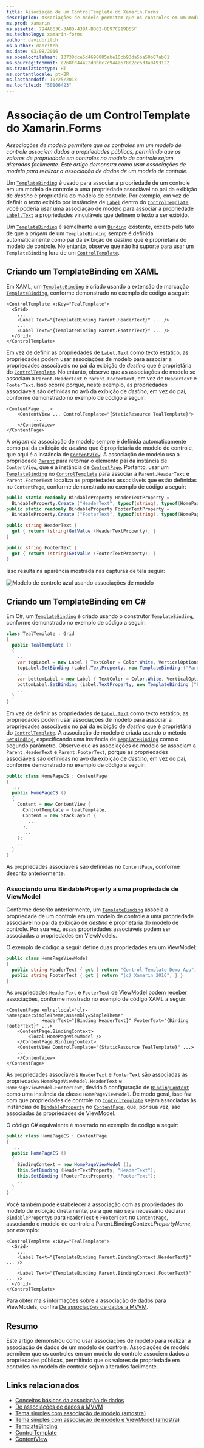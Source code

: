 ```yaml
---
title: Associação de um ControlTemplate do Xamarin.Forms
description: Associações de modelo permitem que os controles em um modelo de controle associem dados a propriedades públicas, permitindo que os valores de propriedade em controles no modelo de controle sejam alterados facilmente. Este artigo demonstra como usar associações de modelo para realizar a associação de dados de um modelo de controle.
ms.prod: xamarin
ms.assetid: 794A663C-3A8D-438A-BD02-8E97C919B55F
ms.technology: xamarin-forms
author: davidbritch
ms.author: dabritch
ms.date: 03/08/2016
ms.openlocfilehash: 13730dce5d4698085abe10cb93da5ba50b87ab01
ms.sourcegitcommit: e268fd44422d0bbc7c944a678e2cc633a0493122
ms.translationtype: HT
ms.contentlocale: pt-BR
ms.lasthandoff: 10/25/2018
ms.locfileid: "50106423"
---
```

# <a name="binding-from-a-xamarinforms-controltemplate"></a>Associação de um ControlTemplate do Xamarin.Forms

_Associações de modelo permitem que os controles em um modelo de controle associem dados a propriedades públicas, permitindo que os valores de propriedade em controles no modelo de controle sejam alterados facilmente. Este artigo demonstra como usar associações de modelo para realizar a associação de dados de um modelo de controle._

Um [`TemplateBinding`](xref:Xamarin.Forms.TemplateBinding) é usado para associar a propriedade de um controle em um modelo de controle a uma propriedade associável no pai da exibição de *destino* é proprietária do modelo de controle. Por exemplo, em vez de definir o texto exibido por instâncias de [`Label`](xref:Xamarin.Forms.Label) dentro do [`ControlTemplate`](xref:Xamarin.Forms.ControlTemplate), você poderia usar uma associação de modelo para associar a propriedade [`Label.Text`](xref:Xamarin.Forms.Label.Text) a propriedades vinculáveis que definem o texto a ser exibido.

Um [`TemplateBinding`](xref:Xamarin.Forms.TemplateBinding) é semelhante a um [`Binding`](xref:Xamarin.Forms.Binding) existente, exceto pelo fato de que a *origem* de um `TemplateBinding` sempre é definida automaticamente como pai da exibição de *destino* que é proprietária do modelo de controle. No entanto, observe que não há suporte para usar um `TemplateBinding` fora de um [`ControlTemplate`](xref:Xamarin.Forms.ControlTemplate).

## <a name="creating-a-templatebinding-in-xaml"></a>Criando um TemplateBinding em XAML

Em XAML, um [`TemplateBinding`](xref:Xamarin.Forms.TemplateBinding) é criado usando a extensão de marcação [`TemplateBinding`](xref:Xamarin.Forms.Xaml.TemplateBindingExtension), conforme demonstrado no exemplo de código a seguir:

```xaml
<ControlTemplate x:Key="TealTemplate">
  <Grid>
    ...
    <Label Text="{TemplateBinding Parent.HeaderText}" ... />
    ...
    <Label Text="{TemplateBinding Parent.FooterText}" ... />
  </Grid>
</ControlTemplate>
```

Em vez de definir as propriedades de [`Label.Text`](xref:Xamarin.Forms.Label.Text) como texto estático, as propriedades podem usar associações de modelo para associar a propriedades associáveis no pai da exibição de *destino* que é proprietária do [`ControlTemplate`](xref:Xamarin.Forms.ControlTemplate). No entanto, observe que as associações de modelo se associam a `Parent.HeaderText` e `Parent.FooterText`, em vez de `HeaderText` e `FooterText`. Isso ocorre porque, neste exemplo, as propriedades associáveis são definidas no avô da exibição de *destino*, em vez do pai, conforme demonstrado no exemplo de código a seguir:

```xaml
<ContentPage ...>
    <ContentView ... ControlTemplate="{StaticResource TealTemplate}">
          ...
    </ContentView>
</ContentPage>
```

A *origem* da associação de modelo sempre é definida automaticamente como pai da exibição de *destino* que é proprietária do modelo de controle, que aqui é a instância de [`ContentView`](xref:Xamarin.Forms.ContentView). A associação de modelo usa a propriedade [`Parent`](xref:Xamarin.Forms.Element.Parent) para retornar o elemento pai da instância de `ContentView`, que é a instância de [`ContentPage`](xref:Xamarin.Forms.ContentPage). Portanto, usar um [`TemplateBinding`](xref:Xamarin.Forms.TemplateBinding) no [`ControlTemplate`](xref:Xamarin.Forms.ControlTemplate) para associar a `Parent.HeaderText` e `Parent.FooterText` localiza as propriedades associáveis que estão definidas no `ContentPage`, conforme demonstrado no exemplo de código a seguir:

```csharp
public static readonly BindableProperty HeaderTextProperty =
  BindableProperty.Create ("HeaderText", typeof(string), typeof(HomePage), "Control Template Demo App");
public static readonly BindableProperty FooterTextProperty =
  BindableProperty.Create ("FooterText", typeof(string), typeof(HomePage), "(c) Xamarin 2016");

public string HeaderText {
  get { return (string)GetValue (HeaderTextProperty); }
}

public string FooterText {
  get { return (string)GetValue (FooterTextProperty); }
}
```

Isso resulta na aparência mostrada nas capturas de tela seguir:

![](template-binding-images/teal-theme.png "Modelo de controle azul usando associações de modelo")

## <a name="creating-a-templatebinding-in-c35"></a>Criando um TemplateBinding em C&#35;

Em C#, um [`TemplateBinding`](xref:Xamarin.Forms.TemplateBinding) é criado usando o construtor `TemplateBinding`, conforme demonstrado no exemplo de código a seguir:

```csharp
class TealTemplate : Grid
{
  public TealTemplate ()
  {
    ...
    var topLabel = new Label { TextColor = Color.White, VerticalOptions = LayoutOptions.Center };
    topLabel.SetBinding (Label.TextProperty, new TemplateBinding ("Parent.HeaderText"));
    ...
    var bottomLabel = new Label { TextColor = Color.White, VerticalOptions = LayoutOptions.Center };
    bottomLabel.SetBinding (Label.TextProperty, new TemplateBinding ("Parent.FooterText"));
    ...
  }
}
```

Em vez de definir as propriedades de [`Label.Text`](xref:Xamarin.Forms.Label.Text) como texto estático, as propriedades podem usar associações de modelo para associar a propriedades associáveis no pai da exibição de *destino* que é proprietária do [`ControlTemplate`](xref:Xamarin.Forms.ControlTemplate). A associação de modelo é criada usando o método [`SetBinding`](xref:Xamarin.Forms.BindableObject.SetBinding(Xamarin.Forms.BindableProperty,Xamarin.Forms.BindingBase)), especificando uma instância de [`TemplateBinding`](xref:Xamarin.Forms.TemplateBinding) como o segundo parâmetro. Observe que as associações de modelo se associam a `Parent.HeaderText` e `Parent.FooterText`, porque as propriedades associáveis são definidas no avô da exibição de *destino*, em vez do pai, conforme demonstrado no exemplo de código a seguir:

```csharp
public class HomePageCS : ContentPage
{
  ...
  public HomePageCS ()
  {
    Content = new ContentView {
      ControlTemplate = tealTemplate,
      Content = new StackLayout {
        ...
      },
      ...
    };
    ...
  }
}
```

As propriedades associáveis são definidas no `ContentPage`, conforme descrito anteriormente.

### <a name="binding-a-bindableproperty-to-a-viewmodel-property"></a>Associando uma BindableProperty a uma propriedade de ViewModel

Conforme descrito anteriormente, um [`TemplateBinding`](xref:Xamarin.Forms.TemplateBinding) associa a propriedade de um controle em um modelo de controle a uma propriedade associável no pai da exibição de *destino* é proprietária do modelo de controle. Por sua vez, essas propriedades associáveis podem ser associadas a propriedades em ViewModels.

O exemplo de código a seguir define duas propriedades em um ViewModel:

```csharp
public class HomePageViewModel
{
  public string HeaderText { get { return "Control Template Demo App"; } }
  public string FooterText { get { return "(c) Xamarin 2016"; } }
}
```

As propriedades `HeaderText` e `FooterText` de ViewModel podem receber associações, conforme mostrado no exemplo de código XAML a seguir:

```xaml
<ContentPage xmlns:local="clr-namespace:SimpleTheme;assembly=SimpleTheme"
             HeaderText="{Binding HeaderText}" FooterText="{Binding FooterText}" ...>
    <ContentPage.BindingContext>
        <local:HomePageViewModel />
    </ContentPage.BindingContext>
    <ContentView ControlTemplate="{StaticResource TealTemplate}" ...>
    ...
    </ContentView>
</ContentPage>
```

As propriedades associáveis `HeaderText` e `FooterText` são associadas às propriedades `HomePageViewModel.HeaderText` e `HomePageViewModel.FooterText`, devido à configuração de [`BindingContext`](xref:Xamarin.Forms.BindableObject.BindingContext) como uma instância da classe `HomePageViewModel`. De modo geral, isso faz com que propriedades de controle no [`ControlTemplate`](xref:Xamarin.Forms.ControlTemplate) sejam associadas às instâncias de [`BindableProperty`](xref:Xamarin.Forms.BindableProperty) no [`ContentPage`](xref:Xamarin.Forms.ContentPage), que, por sua vez, são associadas às propriedades de ViewModel.

O código C# equivalente é mostrado no exemplo de código a seguir:

```csharp
public class HomePageCS : ContentPage
{
  ...
  public HomePageCS ()
  {
    BindingContext = new HomePageViewModel ();
    this.SetBinding (HeaderTextProperty, "HeaderText");
    this.SetBinding (FooterTextProperty, "FooterText");
    ...
  }
}
```

Você também pode estabelecer a associação com as propriedades do modelo de exibição diretamente, para que não seja necessário declarar `BindableProperty`s para `HeaderText` e `FooterText` no `ContentPage`, associando o modelo de controle a Parent.BindingContext._PropertyName_, por exemplo:

```xaml
<ControlTemplate x:Key="TealTemplate">
  <Grid>
    ...
    <Label Text="{TemplateBinding Parent.BindingContext.HeaderText}" ... />
    ...
    <Label Text="{TemplateBinding Parent.BindingContext.FooterText}" ... />
  </Grid>
</ControlTemplate>
```

Para obter mais informações sobre a associação de dados para ViewModels, confira [De associações de dados a MVVM](~/xamarin-forms/xaml/xaml-basics/data-bindings-to-mvvm.md).

## <a name="summary"></a>Resumo

Este artigo demonstrou como usar associações de modelo para realizar a associação de dados de um modelo de controle. Associações de modelo permitem que os controles em um modelo de controle associem dados a propriedades públicas, permitindo que os valores de propriedade em controles no modelo de controle sejam alterados facilmente.

## <a name="related-links"></a>Links relacionados

- [Conceitos básicos da associação de dados](~/xamarin-forms/xaml/xaml-basics/data-binding-basics.md)
- [De associações de dados a MVVM](~/xamarin-forms/xaml/xaml-basics/data-bindings-to-mvvm.md)
- [Tema simples com associação de modelo (amostra)](https://developer.xamarin.com/samples/xamarin-forms/templates/controltemplates/simplethemewithtemplatebinding/)
- [Tema simples com associação de modelo e ViewModel (amostra)](https://developer.xamarin.com/samples/xamarin-forms/templates/controltemplates/simplethemewithtemplatebindingandviewmodel/)
- [TemplateBinding](xref:Xamarin.Forms.TemplateBinding)
- [ControlTemplate](xref:Xamarin.Forms.ControlTemplate)
- [ContentView](xref:Xamarin.Forms.ContentView)
